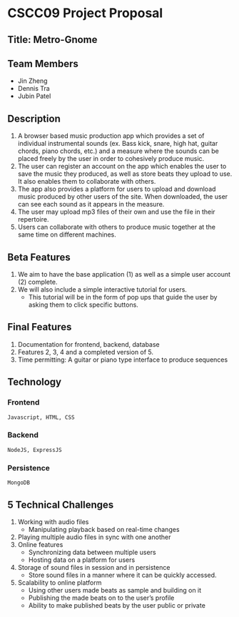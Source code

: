 # CSCC09 Project Proposal

## Title: Metro-Gnome

## Team Members
- Jin Zheng
- Dennis Tra
- Jubin Patel

## Description
1. A browser based music production app which provides a set of individual instrumental sounds (ex. Bass kick, snare, high hat, guitar chords, piano chords, etc.) and a measure where the sounds can be placed freely by the user in order to cohesively produce music.
2. The user can register an account on the app which enables the user to save the music they produced, as well as store beats they upload to use. It also enables them to collaborate with others.
3. The app also provides a platform for users to upload and download music produced by other users of the site. When downloaded, the user can see each sound as it appears in the measure.
4. The user may upload mp3 files of their own and use the file in their repertoire.
5. Users can collaborate with others to produce music together at the same time on different machines.

## Beta Features
1. We aim to have the base application (1) as well as a simple user account (2) complete.
2. We will also include a simple interactive tutorial for users.
   - This tutorial will be in the form of pop ups that guide the user by asking them to click specific buttons.

## Final Features
1.  Documentation for frontend, backend, database
2.  Features 2, 3, 4 and a completed version of 5.
3.  Time permitting: A guitar or piano type interface to produce sequences

## Technology
### Frontend
`Javascript, HTML, CSS`
### Backend
`NodeJS, ExpressJS`
### Persistence
`MongoDB`

## 5 Technical Challenges
1. Working with audio files
   - Manipulating playback based on real-time changes
2. Playing multiple audio files in sync with one another
3. Online features
   - Synchronizing data between multiple users
   - Hosting data on a platform for users
4. Storage of sound files in session and in persistence
   - Store sound files in a manner where it can be quickly accessed. 
5. Scalability to online platform
   - Using other users made beats as sample and building on it
   - Publishing the made beats on to the user’s profile
   - Ability to make published beats by the user public or private



